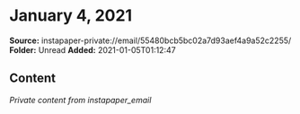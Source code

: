 # January 4, 2021

**Source:** instapaper-private://email/55480bcb5bc02a7d93aef4a9a52c2255/
**Folder:** Unread
**Added:** 2021-01-05T01:12:47




## Content
*Private content from instapaper_email*
